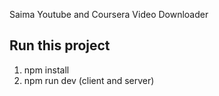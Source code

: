 Saima Youtube and Coursera Video Downloader

## Run this project

1. npm install 
2. npm run dev (client and server)